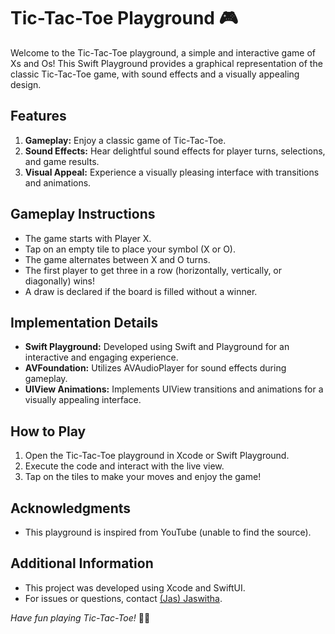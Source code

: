 # Tic-Tac-Toe Playground 🎮

Welcome to the Tic-Tac-Toe playground, a simple and interactive game of Xs and Os! This Swift Playground provides a graphical representation of the classic Tic-Tac-Toe game, with sound effects and a visually appealing design.

## Features

1. **Gameplay:** Enjoy a classic game of Tic-Tac-Toe.
2. **Sound Effects:** Hear delightful sound effects for player turns, selections, and game results.
3. **Visual Appeal:** Experience a visually pleasing interface with transitions and animations.

## Gameplay Instructions

- The game starts with Player X.
- Tap on an empty tile to place your symbol (X or O).
- The game alternates between X and O turns.
- The first player to get three in a row (horizontally, vertically, or diagonally) wins!
- A draw is declared if the board is filled without a winner.

## Implementation Details

- **Swift Playground:** Developed using Swift and Playground for an interactive and engaging experience.
- **AVFoundation:** Utilizes AVAudioPlayer for sound effects during gameplay.
- **UIView Animations:** Implements UIView transitions and animations for a visually appealing interface.


## How to Play

1. Open the Tic-Tac-Toe playground in Xcode or Swift Playground.
2. Execute the code and interact with the live view.
3. Tap on the tiles to make your moves and enjoy the game!

## Acknowledgments

- This playground is inspired from YouTube (unable to find the source).

## Additional Information

- This project was developed using Xcode and SwiftUI.
- For issues or questions, contact [(Jas) Jaswitha](mailto:jaswithareddyguntaka@gmail.com).

*Have fun playing Tic-Tac-Toe!* 🚀🎉
